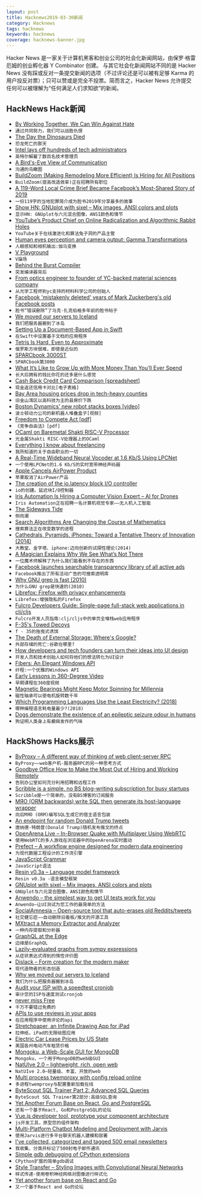 ```yaml
---
layout: post
title: Hacknews2019-03-30新闻
category: Hacknews
tags: hacknews
keywords: hacknews
coverage: hacknews-banner.jpg
---
```


Hacker News 是一家关于计算机黑客和创业公司的社会化新闻网站，由保罗·格雷厄姆的创业孵化器 Y Combinator 创建。
与其它社会化新闻网站不同的是 Hacker News 没有踩或反对一条提交新闻的选项（不过评论还是可以被有足够 Karma 的用户投反对票）；只可以赞或是完全不投票。简而言之，Hacker News 允许提交任何可以被理解为“任何满足人们求知欲”的新闻。

## HackNews Hack新闻


- [By Working Together, We Can Win Against Hate](https://instagram-press.com/blog/2019/03/29/by-working-together-we-can-win-against-hate/)
- `通过共同努力，我们可以战胜仇恨`
- [The Day the Dinosaurs Died](https://www.newyorker.com/magazine/2019/04/08/the-day-the-dinosaurs-died)
- `恐龙死亡的那天`
- [Intel lays off hundreds of tech administrators](https://www.oregonlive.com/silicon-forest/2019/03/intel-lays-off-hundreds-of-tech-administrators.html)
- `英特尔解雇了数百名技术管理员`
- [A Bird&#39;s-Eye View of Communication](https://blogs.scientificamerican.com/observations/a-birds-eye-view-of-communication/)
- `沟通的鸟瞰图`
- [BuildZoom (Making Remodeling More Efficient) Is Hiring for All Positions](https://jobs.lever.co/buildzoom)
- `BuildZoom(提高改造效率)正在招聘所有职位`
- [A 119-Word Local Crime Brief Became Facebook’s Most-Shared Story of 2019](https://slate.com/technology/2019/03/facebook-most-viral-story-texas-child-predator.html)
- `一份119字的当地犯罪简介成为脸书2019年分享最多的故事`
- [Show HN: GNUplot with sixel – Mix images, ANSI colors and plots](https://github.com/csdvrx/sixel-gnuplot)
- `显示HN: GNUplot与六元混合图像，ANSI颜色和情节`
- [YouTube’s Product Chief on Online Radicalization and Algorithmic Rabbit Holes](https://www.nytimes.com/2019/03/29/technology/youtube-online-extremism.html)
- `YouTube关于在线激进化和算法兔子洞的产品主管`
- [Human eyes perception and camera output: Gamma Transformations](https://theailearner.com/2019/01/26/power-law-gamma-transformations/)
- `人眼感知和相机输出:伽马变换`
- [V Playground](https://vlang.io/play)
- `V操场`
- [Behind the Burst Compiler](https://xoofx.com/blog/2019/03/28/behind-the-burst-compiler/)
- `突发编译器背后`
- [From optics engineer to founder of YC-backed material sciences company](https://elpha.com/posts/elc4128p/backed-by-the-department-of-energy-and-y-combinator-i-m-dr-whitney-gaynor-ceo-and-co-founder-of-sinovita-technologies-ama)
- `从光学工程师到yc支持的材料科学公司的创始人`
- [Facebook &#39;mistakenly deleted&#39; years of Mark Zuckerberg&#39;s old Facebook posts](https://www.businessinsider.com/facebook-old-posts-mark-zuckerberg-disappeared-2019-3)
- `脸书“错误删除”了马克·扎克伯格多年前的脸书帖子`
- [We moved our servers to Iceland](https://blog.simpleanalytics.io/why-we-moved-our-servers-to-iceland)
- `我们把服务器搬到了冰岛`
- [Setting Up a Document-Based App in Swift](https://talk.objc.io/episodes/S01E145-setting-up-a-document-based-app)
- `在Swift中设置基于文档的应用程序`
- [Tetris Is Hard, Even to Approximate](https://arxiv.org/abs/cs/0210020)
- `俄罗斯方块很难，即使是近似的`
- [SPARCbook 3000ST](http://triosdevelopers.com/jason.eckert/blog/Entries/2019/3/14_SPARCbook_3000ST_-_The_coolest_90s_laptop.html)
- `SPARCbook第3000`
- [What It’s Like to Grow Up with More Money Than You’ll Ever Spend](https://www.thecut.com/2019/03/abigail-disney-has-more-money-than-shell-ever-spend.html)
- `长大后拥有的钱比你花的还多是什么感觉`
- [Cash Back Credit Card Comparison [spreadsheet]](https://docs.google.com/spreadsheets/d/1RcvcjAxSBvbZFrEEZiRZv5Wr-FuyqXBlyphSTuaOqbk/view#gid=0)
- `现金返还信用卡对比[电子表格]`
- [Bay Area housing prices drop in tech-heavy counties](https://www.mercurynews.com/2019/03/28/bay-area-home-sales-dip-as-prices-continue-to-rise/)
- `旧金山湾区以高科技为主的县房价下跌`
- [Boston Dynamics’ new robot stacks boxes [video]](https://www.youtube.com/watch?v=5iV_hB08Uns)
- `波士顿动力公司的新机器人堆叠盒子[视频]`
- [Freedom to Compete Act [pdf]](https://www.rubio.senate.gov/public/_cache/files/7563e7ae-ca85-423b-b3e8-b44ce3b4eb54/1DC3C59DB28D9D2D273ACEB3087742E4.the-freedom-to-compete-act.pdf)
- `《竞争自由法》[pdf]`
- [OCaml on Baremetal Shakti RISC-V Processor](http://kcsrk.info/ocaml/riscv/shakti/2019/03/29/1400-ocaml-baremetal-shakti/)
- `光金属Shakti RISC-V处理器上的OCaml`
- [Everything I know about freelancing](https://andyadams.org/everything-i-know-about-freelancing/)
- `我所知道的关于自由职业的一切`
- [A Real-Time Wideband Neural Vocoder at 1.6 Kb/S Using LPCNet](https://people.xiph.org/~jm/demo/lpcnet_codec/)
- `一个使用LPCNet的1.6 Kb/S的实时宽带神经声码器`
- [Apple Cancels AirPower Product](https://techcrunch.com/2019/03/29/apple-cancels-airpower-product-citing-inability-to-meet-its-high-standards-for-hardware/)
- `苹果取消了AirPower产品`
- [The creation of the io.latency block I/O controller](https://lwn.net/Articles/782876/)
- `io的创建。延迟块I/O控制器`
- [Iris Automation Is Hiring a Computer Vision Expert – AI for Drones](http://www.irisonboard.com/careers/)
- `Iris Automation正在招聘一名计算机视觉专家——无人机人工智能`
- [The Sideways Tide](https://www.solipsys.co.uk/new/TheSidewaysTide.html)
- `侧向潮`
- [Search Algorithms Are Changing the Course of Mathematics](http://nautil.us/issue/70/variables/how-search-algorithms-are-changing-the-course-of-mathematics)
- `搜索算法正在改变数学的进程`
- [Cathedrals, Pyramids, iPhones: Toward a Tentative Theory of Innovation (2014)](https://thefrailestthing.com/2014/09/26/cathedrals-pyramids-or-iphones-toward-a-very-tentative-theory-of-technological-innovation/)
- `大教堂、金字塔、iphone:迈向创新的试探性理论(2014)`
- [A Magician Explains Why We See What’s Not There](http://nautil.us/issue/70/variables/a-magician-explains-why-we-see-whats-not-there)
- `一位魔术师解释了为什么我们能看到不存在的东西`
- [Facebook launches searchable transparency library of all active ads](https://www.facebook.com/ads/library/?active_status=all&amp;ad_type=political_and_issue_ads&amp;country=US)
- `Facebook推出了所有活动广告的可搜索透明库`
- [Why GNU grep is fast (2010)](https://lists.freebsd.org/pipermail/freebsd-current/2010-August/019310.html)
- `为什么GNU grep是快速的(2010)`
- [Librefox: Firefox with privacy enhancements](https://github.com/intika/Librefox)
- `Librefox:增强隐私的Firefox`
- [Fulcro Developers Guide: Single-page full-stack web applications in clj/cljs](http://book.fulcrologic.com/)
- `Fulcro开发人员指南:clj/cljs中的单页全堆栈web应用程序`
- [F-35&#39;s Towed Decoys](https://www.thedrive.com/the-war-zone/27185/f-35s-most-sinister-capability-are-towed-decoys-that-unreel-from-inside-its-stealthy-skin)
- `f - 35的拖曳式诱饵`
- [The Death of External Storage: Where&#39;s Google?](https://commonsware.com/blog/2019/03/29/death-external-storage-where-google.html)
- `外部存储的死亡:谷歌在哪里?`
- [How developers and tech founders can turn their ideas into UI design](https://www.simonmccade.com/blog/how-developers-and-tech-founders-can-turn-their-ideas-into-ui-design)
- `开发人员和技术创始人如何将他们的想法转化为UI设计`
- [Fibers: An Elegant Windows API](https://nullprogram.com/blog/2019/03/28/)
- `纤程:一个优雅的Windows API`
- [Early Lessons in 360-Degree Video](https://www.documentarysite.com/2019/03/11-early-lessons-in-360-degree-video/)
- `早期课程在360度视频`
- [Magnetic Bearings Might Keep Motor Spinning for Millennia](https://hackaday.com/2019/03/25/magnetic-bearings-might-keep-this-motor-spinning-for-millennia/)
- `磁性轴承可以使电机旋转数千年`
- [Which Programming Languages Use the Least Electricity? (2018)](https://thenewstack.io/which-programming-languages-use-the-least-electricity)
- `哪种编程语言耗电量最少?(2018)`
- [Dogs demonstrate the existence of an epileptic seizure odour in humans](https://www.nature.com/articles/s41598-019-40721-4)
- `狗证明人类身上有癫痫发作的气味`


## HackShows Hacks展示

- [ ByProxy – A different way of thinking of web client-server RPC](https://github.com/pshihn/byproxy)
- `ByProxy——web客户机-服务器RPC的另一种思考方式`
- [ Goodbye Office How to Make the Most Out of Hiring and Working Remotely](https://www.mironichev.com/goodbye-office-book)
- `告别办公室如何充分利用招聘和远程工作`
- [ Scribble is a simple, no BS blog-writing subscription for busy startups](https://news.ycombinator.com/item?id=19503726)
- `Scribble是一个简单的，没有BS博客的订阅服务`
- [ MЯO (ORM backwards) write SQL then generate its host-language wrapper](https://marketplace.visualstudio.com/items?itemName=bbsimonbb.QueryFirst&amp;c=14)
- `向后MЯO (ORM)编写SQL生成它的宿主语言包装`
- [ An endpoint for random Donald Trump tweets](https://www.trumptweets.rest/)
- `唐纳德·特朗普(Donald Trump)随机发布推文的终点`
- [ OpenArena Live – In-Browser Quake with Multiplayer Using WebRTC](https://openarena.live/?src=hnn)
- `使用WebRTC的多人游戏在浏览器中的OpenArena实时震动`
- [ Prefect – A workflow engine designed for modern data engineering](https://github.com/PrefectHQ/prefect)
- `为现代数据工程设计的工作流引擎`
- [ JavaScript Grammar](http://www.javascriptgrammar.com/)
- `JavaScript语法`
- [ Resin v0.3a – Language model framework](https://github.com/kreeben/resin)
- `Resin v0.3a -语言模型框架`
- [ GNUplot with sixel – Mix images, ANSI colors and plots](https://github.com/csdvrx/sixel-gnuplot)
- `GNUplot与六元混合图像，ANSI颜色和情节`
- [ Anwendo – the simplest way to get UI tests work for you](https://anwendo.com)
- `Anwendo—让UI测试为您工作的最简单的方法`
- [ SocialAmnesia – Open-source tool that auto-erases old Reddits/tweets](https://github.com/Nick-Gottschlich/Social-Amnesia)
- `社交健忘症——自动删除旧看板/推文的开源工具`
- [ MXtract a Memory Extractor and Analyzer](https://github.com/rek7/mXtract)
- `一种内存提取和分析器`
- [ GraphQL at the Edge](https://github.com/stackpath/edgeengine-examples/tree/master/graphql)
- `边缘是GraphQL`
- [ Lazily-evaluated graphs from sympy expressions](https://github.com/timkpaine/tributary/blob/master/examples/lazy_sympy_blackscholes.ipynb)
- `从症状表达式得到的惰性评价图`
- [ Dislack – Form creation for the modern maker](https://dislack.com)
- `现代造物者的形态创造`
- [ Why we moved our servers to Iceland](https://blog.simpleanalytics.io/why-we-moved-our-servers-to-iceland?ref=news.ycombinator.com)
- `我们为什么把服务器搬到冰岛`
- [ Audit your ISP with a speedtest cronjob](https://github.com/igomez10/speedInspectorRPI)
- `审计您的ISP与速度测试cronjob`
- [ never miss Free](https://trial.land)
- `千万不要错过免费的`
- [ APIs to use reviews in your apps](https://www.reviewshake.com/supervisor)
- `在应用程序中使用评论的api`
- [ Stretchpaper, an Infinite Drawing App for iPad](http://stretchpaper.com)
- `拉伸纸，iPad的无限绘图应用`
- [ Electric Car Lease Prices by US State](https://electrification.cc/)
- `美国各州电动汽车租赁价格`
- [ Mongoku, a Web-Scale GUI for MongoDB](https://github.com/huggingface/Mongoku)
- `Mongoku，一个用于MongoDB的web级GUI`
- [ NatUIve 2.0 – lightweight, rich, open web](https://natuive.net/)
- `NatUIve 2.0—轻量级、丰富、开放的web`
- [ Multi process twemproxy with config reload online](https://github.com/meitu/twemproxy)
- `多进程twemproxy与配置重新加载在线`
- [ ByteScout SQL Trainer Part 2: Advanced SQL Queries](https://app.bytescout.com/sql-trainer/index.html?course=sql-advanced)
- `ByteScout SQL Trainer第2部分:高级SQL查询`
- [ Yet Another Forum Base on React, Go and PostgreSQL](https://github.com/godiscourse/godiscourse)
- `还有一个基于React, Go和PostgreSQL的论坛`
- [ Vue.js developer tool, prototype your component architecture](https://prevue.io/)
- `js开发工具，原型您的组件架构`
- [ Multi-Platform Chatbot Modeling and Deployment with Jarvis](https://modeling-languages.com/multi-platform-chatbot-modeling-deployment-jarvis/)
- `使用Jarvis进行多平台聊天机器人建模和部署`
- [ I&#39;ve collected, categorized and tagged 500 email newsletters](https://unread.it/directory)
- `我收集、分类并标记了500封电子邮件通讯`
- [ Simple gdb debugging of CPython extensions](https://github.com/mjbryant/python-extension-gdb-example)
- `CPython扩展的简单gdb调试`
- [ Style Transfer – Styling Images with Convolutional Neural Networks](https://towardsdatascience.com/style-transfer-styling-images-with-convolutional-neural-networks-7d215b58f461)
- `样式传递-使用卷积神经网络对图像进行样式化`
- [ Yet another forum base on React and Go](https://news.ycombinator.com/item?id=19499423)
- `又一个基于React and Go的论坛`


